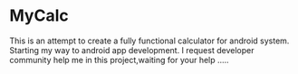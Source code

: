 # MyCalc
This is an attempt to create a fully functional calculator for android system. Starting my way to android app development.
I request developer community help me in this project,waiting for your help .....
